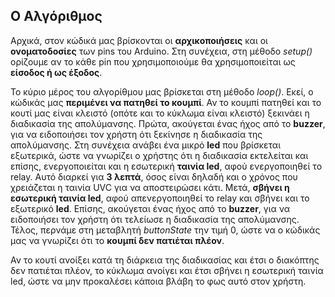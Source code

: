 ## Ο Αλγόριθμος

Αρχικά, στον κώδικά μας βρίσκονται οι **αρχικοποιήσεις** και οι **ονοματοδοσίες** των pins του Arduino.
Στη συνέχεια, στη μέθοδο *setup()* ορίζουμε αν το κάθε pin που χρησιμοποιούμε θα χρησιμοποιείται ως **είσοδος ή ως έξοδος**.

Το κύριο μέρος του αλγορίθμου μας βρίσκεται στη μέθοδο *loop()*. Εκεί, ο κώδικάς μας **περιμένει να πατηθεί το κουμπί**.
Αν το κουμπί πατηθεί και το κουτί μας είναι κλειστό (οπότε και το κύκλωμα είναι κλειστό) ξεκινάει η διαδικασία της απολύμανσης.
Πρώτα, ακούγεται ένας ήχος από το **buzzer**, για να ειδοποιήσει τον χρήστη ότι ξεκίνησε η διαδικασία της απολύμανσης.
Στη συνέχεια ανάβει ένα μικρό **led** που βρίσκεται εξωτερικά, ώστε να γνωρίζει ο χρήστης ότι η διαδικασία εκτελείται και επίσης, ενεργοποιείται και η εσωτερική **ταινία led**, αφού ενεργοποιηθεί το relay.
Αυτό διαρκεί για **3 λεπτά**, όσος είναι δηλαδή και ο χρόνος που χρειάζεται η ταινία UVC για να αποστειρώσει κάτι.
Μετά, **σβήνει η εσωτερική ταινία led**, αφού απενεργοποιηθεί το relay και σβήνει και το εξωτερικό **led**.
Επίσης, ακούγεται ένας ήχος από το **buzzer**, για να ειδοποιήσει τον χρήστη ότι τελείωσε η διαδικασία της απολύμανσης.
Τέλος, περνάμε στη μεταβλητή *buttonState* την τιμή 0, ώστε να ο κώδικάς μας να γνωρίζει ότι το **κουμπί δεν πατιέται πλέον**.

Αν το κουτί ανοίξει κατά τη διάρκεια της διαδικασίας και έτσι ο διακόπτης δεν πατιέται πλέον, το κύκλωμα ανοίγει και έτσι σβήνει η εσωτερική ταινία led, ώστε να μην προκαλέσει κάποια βλάβη το φως αυτό στον χρήστη.
